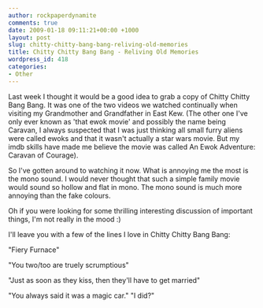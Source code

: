 ```yaml
---
author: rockpaperdynamite
comments: true
date: 2009-01-18 09:11:21+00:00 +1000
layout: post
slug: chitty-chitty-bang-bang-reliving-old-memories
title: Chitty Chitty Bang Bang - Reliving Old Memories
wordpress_id: 418
categories:
- Other
---
```


Last week I thought it would be a good idea to grab a copy of Chitty Chitty Bang Bang. It was one of the two videos we watched continually when visiting my Grandmother and Grandfather in East Kew. (The other one I've only ever known as 'that ewok movie' and possibly the name being Caravan, I always suspected that I was just thinking all small furry aliens were called ewoks and that it wasn't actually a star wars movie. But my imdb skills have made me believe the movie was called An Ewok Adventure: Caravan of Courage).

So I've gotten around to watching it now. What is annoying me the most is the mono sound. I would never thought that such a simple family movie would sound so hollow and flat in mono. The mono sound is much more annoying than the fake colours.

Oh if you were looking for some thrilling interesting discussion of important things, I'm not really in the mood :)

I'll leave you with a few of the lines I love in Chitty Chitty Bang Bang:

"Fiery Furnace"

"You two/too are truely scrumptious"

"Just as soon as they kiss, then they'll have to get married"

"You always said it was a magic car." "I did?"
